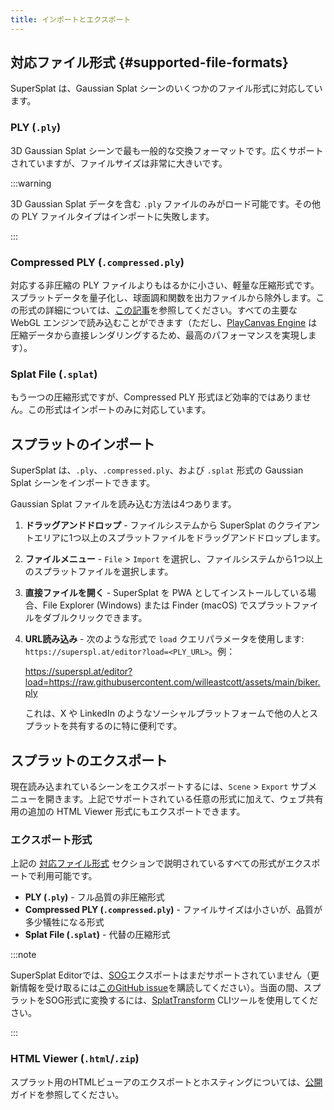 ```yaml
---
title: インポートとエクスポート
---
```


## 対応ファイル形式 {#supported-file-formats}

SuperSplat は、Gaussian Splat シーンのいくつかのファイル形式に対応しています。

### PLY (`.ply`)

3D Gaussian Splat シーンで最も一般的な交換フォーマットです。広くサポートされていますが、ファイルサイズは非常に大きいです。

:::warning

3D Gaussian Splat データを含む `.ply` ファイルのみがロード可能です。その他の PLY ファイルタイプはインポートに失敗します。

:::

### Compressed PLY (`.compressed.ply`)

対応する非圧縮の PLY ファイルよりもはるかに小さい、軽量な圧縮形式です。スプラットデータを量子化し、球面調和関数を出力ファイルから除外します。この形式の詳細については、[この記事](https://blog.playcanvas.com/compressing-gaussian-splats/)を参照してください。すべての主要な WebGL エンジンで読み込むことができます（ただし、[PlayCanvas Engine](/user-manual/engine) は圧縮データから直接レンダリングするため、最高のパフォーマンスを実現します）。

### Splat File (`.splat`)

もう一つの圧縮形式ですが、Compressed PLY 形式ほど効率的ではありません。この形式はインポートのみに対応しています。

## スプラットのインポート

SuperSplat は、`.ply`、`.compressed.ply`、および `.splat` 形式の Gaussian Splat シーンをインポートできます。

Gaussian Splat ファイルを読み込む方法は4つあります。

1. **ドラッグアンドドロップ** - ファイルシステムから SuperSplat のクライアントエリアに1つ以上のスプラットファイルをドラッグアンドドロップします。
2. **ファイルメニュー** - `File` > `Import` を選択し、ファイルシステムから1つ以上のスプラットファイルを選択します。
3. **直接ファイルを開く** - SuperSplat を PWA としてインストールしている場合、File Explorer (Windows) または Finder (macOS) でスプラットファイルをダブルクリックできます。
4. **URL読み込み** - 次のような形式で `load` クエリパラメータを使用します: `https://superspl.at/editor?load=<PLY_URL>`。例：

    https://superspl.at/editor?load=https://raw.githubusercontent.com/willeastcott/assets/main/biker.ply

    これは、X や LinkedIn のようなソーシャルプラットフォームで他の人とスプラットを共有するのに特に便利です。

## スプラットのエクスポート

現在読み込まれているシーンをエクスポートするには、`Scene` > `Export` サブメニューを開きます。上記でサポートされている任意の形式に加えて、ウェブ共有用の追加の HTML Viewer 形式にもエクスポートできます。

### エクスポート形式

上記の [対応ファイル形式](#supported-file-formats) セクションで説明されているすべての形式がエクスポートで利用可能です。

- **PLY (`.ply`)** - フル品質の非圧縮形式
- **Compressed PLY (`.compressed.ply`)** - ファイルサイズは小さいが、品質が多少犠牲になる形式
- **Splat File (`.splat`)** - 代替の圧縮形式

:::note

SuperSplat Editorでは、[SOG](../../formats/sog.md)エクスポートはまだサポートされていません（更新情報を受け取るには[このGitHub issue](https://github.com/playcanvas/supersplat/issues/543)を購読してください）。当面の間、スプラットをSOG形式に変換するには、[SplatTransform](../splat-transform.md) CLIツールを使用してください。

:::

### HTML Viewer (`.html`/`.zip`)

スプラット用のHTMLビューアのエクスポートとホスティングについては、[公開](publishing.md#supersplat-viewerのセルフホスティング)ガイドを参照してください。
